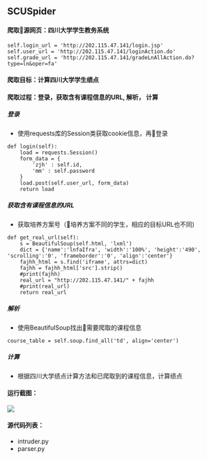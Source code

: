 ## SCUSpider
#### 爬取源网页：四川大学学生教务系统
>
    self.login_url = 'http://202.115.47.141/login.jsp'
    self.user_url = 'http://202.115.47.141/loginAction.do'
    self.grade_url = 'http://202.115.47.141/gradeLnAllAction.do?type=ln&oper=fa'

#### 爬取目标：计算四川大学学生绩点
#### 爬取过程：登录，获取含有课程信息的URL, 解析， 计算
##### 登录
- 使用requests库的Session类获取cookie信息，再登录
>
    def login(self):
        load = requests.Session()
        form_data = {
            'zjh' : self.id,
            'mm' : self.password
        }
        load.post(self.user_url, form_data)
        return load

##### 获取含有课程信息的URL
- 获取培养方案号（培养方案不同的学生，相应的目标URL也不同)
>
    def get_real_url(self):
        s = BeautifulSoup(self.html, 'lxml')
        dict = {'name':'lnfaIfra', 'width':'100%', 'height':'490', 'scrolling':'0', 'frameborder':'0', 'align':'center'}
        fajhh_html = s.find('iframe', attrs=dict)
        fajhh = fajhh_html['src'].strip()
        #print(fajhh)
        real_url = "http://202.115.47.141/" + fajhh
        #print(real_url)
        return real_url

##### 解析
- 使用BeautifulSoup找出需要爬取的课程信息
>
    course_table = self.soup.find_all('td', align='center')

##### 计算
- 根据四川大学绩点计算方法和已爬取到的课程信息，计算绩点

#### 运行截图：
![](5.14.19.png)

#### 源代码列表：
- intruder.py
- parser.py
 

